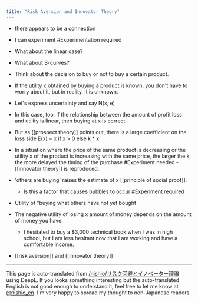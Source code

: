 ```yaml
---
title: "Risk Aversion and Innovator Theory"
---
```


- there appears to be a connection
- I can experiment #Experimentation required
- What about the linear case?
- What about S-curves?

- Think about the decision to buy or not to buy a certain product.
- If the utility x obtained by buying a product is known, you don't have to worry about it, but in reality, it is unknown.
- Let's express uncertainty and say N(x, e)
- In this case, too, if the relationship between the amount of profit loss and utility is linear, then buying at x is correct.
- But as [[prospect theory]] points out, there is a large coefficient on the loss side E(x) = x if x > 0 else k * x
- In a situation where the price of the same product is decreasing or the utility x of the product is increasing with the same price, the larger the k, the more delayed the timing of the purchase #Experiment needed
        - [[innovator theory]] is reproduced.
- 'others are buying' raises the estimate of x [[principle of social proof]].
    - Is this a factor that causes bubbles to occur #Experiment required
- Utility of "buying what others have not yet bought

- The negative utility of losing x amount of money depends on the amount of money you have.
    - I hesitated to buy a $3,000 technical book when I was in high school, but I am less hesitant now that I am working and have a comfortable income.

- [[risk aversion]] and [[innovator theory]]
---
This page is auto-translated from [/nishio/リスク回避とイノベーター理論](https://scrapbox.io/nishio/リスク回避とイノベーター理論) using DeepL. If you looks something interesting but the auto-translated English is not good enough to understand it, feel free to let me know at [@nishio_en](https://twitter.com/nishio_en). I'm very happy to spread my thought to non-Japanese readers.